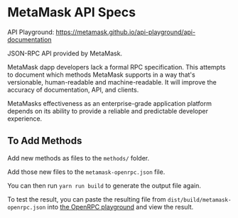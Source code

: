 # MetaMask API Specs

API Playground: https://metamask.github.io/api-playground/api-documentation

JSON-RPC API provided by MetaMask.

MetaMask dapp developers lack a formal RPC specification. This attempts to document which methods MetaMask supports in a way that's versionable, human-readable and machine-readable. It will improve the accuracy of documentation, API, and clients.

MetaMasks effectiveness as an enterprise-grade application platform depends on its ability to provide a reliable and predictable developer experience.

## To Add Methods

Add new methods as files to the `methods/` folder.

Add those new files to the `metamask-openrpc.json` file.

You can then run `yarn run build` to generate the output file again.

To test the result, you can paste the resulting file from `dist/build/metamask-openrpc.json` into [the OpenRPC playground](https://playground.open-rpc.org/) and view the result.

